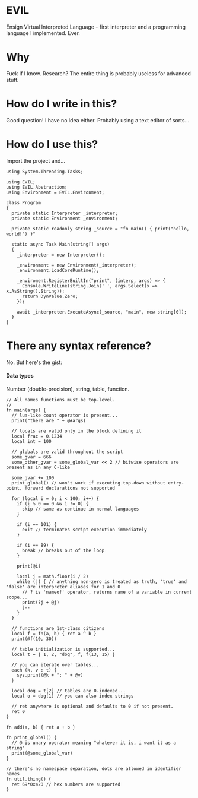 # EVIL
Ensign Virtual Interpreted Language - first interpreter and a programming language I implemented. Ever.

# Why
Fuck if I know. Research? The entire thing is probably useless for advanced stuff.

# How do I write in this?
Good question! I have no idea either. Probably using a text editor of sorts...

# How do I use this?
Import the project and...
```CSharp
using System.Threading.Tasks;

using EVIL;
using EVIL.Abstraction;
using Environment = EVIL.Environment;

class Program
{
  private static Interpreter _interpreter;
  private static Environment _environment;
  
  private static readonly string _source = "fn main() { print("hello, world!") }"
  
  static async Task Main(string[] args)
  {
    _interpreter = new Interpreter();
    
    _environment = new Environment(_interpreter);
    _environment.LoadCoreRuntime();
    
    _enviroment.RegisterBuiltIn("print", (interp, args) => {
      Console.WriteLine(string.Join(' ', args.Select(x => x.AsString().String));
      return DynValue.Zero;
    });
    
    await _interpreter.ExecuteAsync(_source, "main", new string[0]);
  }
}
```
# There any syntax reference?
No. But here's the gist:

#### Data types
Number (double-precision), string, table, function.


```
// All names functions must be top-level.
//
fn main(args) {
  // lua-like count operator is present...
  print("there are " + @#args)
  
  // locals are valid only in the block defining it
  local frac = 0.1234
  local int = 100
  
  // globals are valid throughout the script
  some_gvar = 666
  some_other_gvar = some_global_var << 2 // bitwise operators are present as in any C-like
  
  some_gvar += 100
  print_global() // won't work if executing top-down without entry-point, forward declarations not supported
 
  for (local i = 0; i < 100; i++) {
    if (i % 0 == 0 && i != 0) {
      skip // same as continue in normal languages
    }
    
    if (i == 101) {
      exit // terminates script execution immediately
    }
    
    if (i == 89) {
      break // breaks out of the loop
    }
    
    print(@i)
    
    local j = math.floor(i / 2)
    while (j) { // anything non-zero is treated as truth, 'true' and 'false' are interpreter aliases for 1 and 0
      // ? is 'nameof' operator, returns name of a variable in current scope...
      print(?j + @j)
      j--
    }
  }
 
  // functions are 1st-class citizens
  local f = fn(a, b) { ret a ^ b }
  print(@f(10, 30))
  
  // table initialization is supported...
  local t = { 1, 2, "dog", f, f(13, 15) }
  
  // you can iterate over tables...
  each (k, v : t) {
    sys.print(@k + ": " + @v)
  }
  
  local dog = t[2] // tables are 0-indexed...
  local o = dog[1] // you can also index strings
  
  // ret anywhere is optional and defaults to 0 if not present.
  ret 0
}

fn add(a, b) { ret a + b }

fn print_global() {
  // @ is unary operator meaning "whatever it is, i want it as a string"
  print(@some_global_var)
}

// there's no namespace separation, dots are allowed in identifier names
fn util.thing() {
  ret 69*0x420 // hex numbers are supported
}
```
